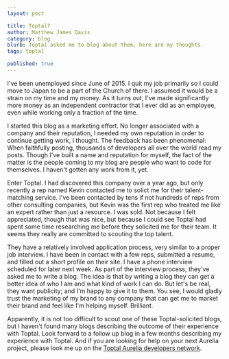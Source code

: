 ```yaml
---
layout: post

title: Toptal?
author: Matthew James Davis
category: blog
blurb: Toptal asked me to blog about them, here are my thoughts.
tags: toptal

published: true
---
```

I've been unemployed since June of 2015. I quit my job primarily so I could move to Japan to be a part of the Church of there. I assumed it would be a strain on my time and my money. As it turns out, I've made significantly more money as an independent contractor that I ever did as an employee, even while working only a fraction of the time. 

I started this blog as a marketing effort. No longer associated with a company and their reputation, I needed my own reputation in order to continue getting work, I thought. The feedback has been phenomenal: When faithfully posting, thousands of developers all over the world read my posts. Though I've built a name and reputation for myself, the fact of the matter is the people coming to my blog are people who want to code for themselves. I haven't gotten any work from it, yet.

Enter Toptal. I had discovered this company over a year ago, but only recently a rep named Kevin contacted me to solict me for their talent-matching service. I've been contacted by tens if not hundreds of reps from other consulting companies, but Kevin was the first rep who treated me like an expert rather than just a resource. I was sold. Not because I felt appreciated, though that was nice, but because I could see Toptal had spent some time researching me before they solicited me for their team. It seems they really are committed to scouting the top talent.

They have a relatively involved application process, very similar to a proper job interview. I have been in contact with a few reps, submitted a resume, and filled out a short profile on their site. I have a phone interview scheduled for later next week. As part of the interview process, they've asked me to write a blog. The idea is that by writing a blog they can get a better idea of who I am and what kind of work I can do. But let's be real, they want publicity; and I'm happy to give it to them. You see, I would gladly trust the marketing of my brand to any company that can get me to market their brand and feel like I'm helping myself. Brilliant.

Apparently, it is not too difficult to scout one of these Toptal-solicited blogs, but I haven't found many blogs describing the outcome of their experience with Toptal. Look forward to a follow up blog in a few months describing my experience with Toptal. And if you are looking for help on your next Aurelia project, please look me up on the [Toptal Aurelia developers network](https://www.toptal.com/aurelia).